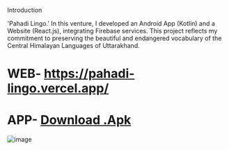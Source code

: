 Introduction

 'Pahadi Lingo.'
  In this venture, I developed an Android App (Kotlin) and a Website (React.js), integrating Firebase services.
  This project reflects my commitment to preserving the beautiful and endangered  vocabulary of the Central Himalayan Languages of Uttarakhand.


# WEB- https://pahadi-lingo.vercel.app/
# APP- [Download .Apk](https://github.com/vizualaid/PahadiLingo/blob/main/pahadilingo.apk)
![image](https://github.com/vizualaid/PahadiLingo/assets/74894810/1355f150-a03c-4cbc-b568-4001c185e0a2)
